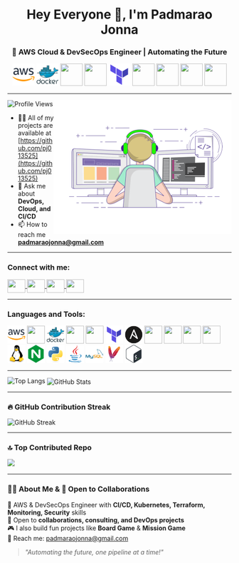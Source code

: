<h1 align="center">Hey Everyone 👋, I'm Padmarao Jonna</h1>

<h3 align="center">🚀 AWS Cloud & DevSecOps Engineer | Automating the Future</h3>

<!-- DevSecOps & Tools Row -->
<div align="center">
  <img src="https://raw.githubusercontent.com/devicons/devicon/master/icons/amazonwebservices/amazonwebservices-original-wordmark.svg" height="50" width="50"/>
  <img src="https://raw.githubusercontent.com/devicons/devicon/master/icons/docker/docker-original-wordmark.svg" height="50" width="50"/>
  <img src="https://www.vectorlogo.zone/logos/kubernetes/kubernetes-icon.svg" height="50" width="50"/>
  <img src="https://www.vectorlogo.zone/logos/jenkins/jenkins-icon.svg" height="50" width="50"/>
  <img src="https://raw.githubusercontent.com/devicons/devicon/master/icons/terraform/terraform-original.svg" height="50" width="50"/>
  <img src="https://www.vectorlogo.zone/logos/argoprojio/argoprojio-icon.svg" height="50" width="50"/>
  <img src="https://www.vectorlogo.zone/logos/sonarsource/sonarsource-icon.svg" height="50" width="50"/>
  <img src="https://www.vectorlogo.zone/logos/prometheusio/prometheusio-icon.svg" height="50" width="50"/>
  <img src="https://www.vectorlogo.zone/logos/grafana/grafana-icon.svg" height="50" width="50"/>
</div>

---

<img align="right" alt="Coding" width="400" src="https://raw.githubusercontent.com/devSouvik/devSouvik/master/gif3.gif">

<p align="left">
  <img src="https://komarev.com/ghpvc/?username=pj013525&label=Profile%20views&color=0e75b6&style=flat" alt="Profile Views" />
</p>

- 👨‍💻 All of my projects are available at [https://github.com/pj013525](https://github.com/pj013525)  
- 💬 Ask me about **DevOps, Cloud, and CI/CD**  
- 📫 How to reach me **padmaraojonna@gmail.com**

---

<h3 align="left">Connect with me:</h3>
<p align="left">
  <a href="https://linkedin.com/in/padmarao-jonna" target="blank">
    <img align="center" src="https://raw.githubusercontent.com/rahuldkjain/github-profile-readme-generator/master/src/images/icons/Social/linked-in-alt.svg" height="30" width="40" />
  </a>
  <a href="https://github.com/pj013525" target="blank">
    <img align="center" src="https://raw.githubusercontent.com/rahuldkjain/github-profile-readme-generator/master/src/images/icons/Social/github.svg" height="30" width="40" />
  </a>
  <a href="mailto:padmaraojonna@gmail.com" target="blank">
    <img align="center" src="https://www.vectorlogo.zone/logos/gmail/gmail-icon.svg" height="30" width="40" />
  </a>
  <a href="https://tinyurl.com/padmarao" target="blank">
    <img align="center" src="https://www.vectorlogo.zone/logos/w3_html5/w3_html5-icon.svg" height="30" width="40" />
  </a>
</p>

---

<h3 align="left">Languages and Tools:</h3>
<p align="left">
  <!-- Cloud -->
  <img src="https://raw.githubusercontent.com/devicons/devicon/master/icons/amazonwebservices/amazonwebservices-original-wordmark.svg" width="40" height="40"/>
  <img src="https://www.vectorlogo.zone/logos/microsoft_azure/microsoft_azure-icon.svg" width="40" height="40"/>

  <!-- DevOps & Containers -->
  <img src="https://raw.githubusercontent.com/devicons/devicon/master/icons/docker/docker-original-wordmark.svg" width="40" height="40"/>
  <img src="https://www.vectorlogo.zone/logos/kubernetes/kubernetes-icon.svg" width="40" height="40"/>
  <img src="https://www.vectorlogo.zone/logos/jenkins/jenkins-icon.svg" width="40" height="40"/>
  <img src="https://raw.githubusercontent.com/devicons/devicon/master/icons/terraform/terraform-original.svg" width="40" height="40"/>
  <img src="https://raw.githubusercontent.com/devicons/devicon/master/icons/ansible/ansible-original.svg" width="40" height="40"/>
  <img src="https://www.vectorlogo.zone/logos/argoprojio/argoprojio-icon.svg" width="40" height="40"/>

  <!-- Monitoring & Security -->
  <img src="https://www.vectorlogo.zone/logos/grafana/grafana-icon.svg" width="40" height="40"/>
  <img src="https://www.vectorlogo.zone/logos/prometheusio/prometheusio-icon.svg" width="40" height="40"/>
  <img src="https://www.vectorlogo.zone/logos/sonarsource/sonarsource-icon.svg" width="40" height="40"/>

  <!-- Infra & OS -->
  <img src="https://raw.githubusercontent.com/devicons/devicon/master/icons/linux/linux-original.svg" width="40" height="40"/>
  <img src="https://raw.githubusercontent.com/devicons/devicon/master/icons/nginx/nginx-original.svg" width="40" height="40"/>

  <!-- Programming & DB -->
  <img src="https://raw.githubusercontent.com/devicons/devicon/master/icons/python/python-original.svg" width="40" height="40"/>
  <img src="https://raw.githubusercontent.com/devicons/devicon/master/icons/java/java-original.svg" width="40" height="40"/>
  <img src="https://raw.githubusercontent.com/devicons/devicon/master/icons/mysql/mysql-original-wordmark.svg" width="40" height="40"/>
  <img src="https://raw.githubusercontent.com/devicons/devicon/master/icons/maven/maven-original.svg" width="40" height="40"/>
  <img src="https://raw.githubusercontent.com/devicons/devicon/master/icons/bash/bash-original.svg" width="40" height="40"/>
</p>

---

<p><img align="left" src="https://github-readme-stats.vercel.app/api/top-langs?username=pj013525&show_icons=true&locale=en&layout=compact&theme=vue&hide_border=true" alt="Top Langs" /></p>

<p>&nbsp;<img align="center" src="https://github-readme-stats.vercel.app/api?username=pj013525&show_icons=true&locale=en&theme=vue&hide_border=true" alt="GitHub Stats" /></p>

---

### 🔥 GitHub Contribution Streak
![GitHub Streak](https://github-readme-streak-stats.herokuapp.com/?user=pj013525&theme=vue&hide_border=true)

---

### 🔝 Top Contributed Repo
![](https://github-contributor-stats.vercel.app/api?username=pj013525&limit=5&theme=flat&combine_all_yearly_contributions=true)

---

### 👨‍💼 About Me & 🤝 Open to Collaborations

🌟 AWS & DevSecOps Engineer with **CI/CD, Kubernetes, Terraform, Monitoring, Security** skills  
🤝 Open to **collaborations, consulting, and DevOps projects**  
🎮 I also build fun projects like **Board Game** & **Mission Game**  
📧 Reach me: [padmaraojonna@gmail.com](mailto:padmaraojonna@gmail.com)  

> *"Automating the future, one pipeline at a time!"*
